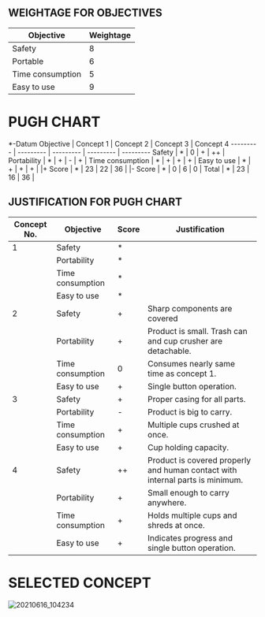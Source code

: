 ## WEIGHTAGE FOR OBJECTIVES
| Objective | Weightage |
| --------- | --------- |
| Safety | 8 |
| Portable | 6 |
| Time consumption | 5 |
| Easy to use | 9 |

# PUGH CHART
*-Datum
Objective | Concept 1 | Concept 2 | Concept 3 | Concept 4 
--------- | --------- | --------- | --------- | ---------
Safety | * | 0 | + | ++ |
Portability | * | + | - | + |
Time consumption | * | + | + | + |
Easy to use | * | + | + | + |
|+ Score | * | 23 | 22 | 36 |
|- Score | * | 0 | 6 | 0 |
Total | * | 23 | 16 | 36 |

## JUSTIFICATION FOR PUGH CHART
Concept No.| Objective | Score | Justification
---------- | --------- | ----- | -------------
| 1 | Safety | * |  |  |
|  | Portability | * |  |
|  | Time consumption | * |  |
|  | Easy to use | * |  |
| 2 | Safety | + | Sharp components are covered |
|  | Portability | + | Product is small. Trash can and cup crusher are detachable. |
|  | Time consumption | 0 | Consumes nearly same time as concept 1. |
|  | Easy to use | + | Single button operation. |
| 3 | Safety | + | Proper casing for all parts. |
|  | Portability | - | Product is big to carry. |
|  | Time consumption | + | Multiple cups crushed at once. |
|  | Easy to use | + | Cup holding capacity. |
| 4 | Safety | ++ | Product is covered properly and human contact with internal parts is minimum. |
|  | Portability | + | Small enough to carry anywhere. |
|  | Time consumption | + | Holds multiple cups and shreds at once. |
|  | Easy to use | + | Indicates progress and single button operation. |

# SELECTED CONCEPT
![20210616_104234](https://user-images.githubusercontent.com/83571153/122161992-6466c000-ce90-11eb-9f84-7a1dcaaef27a.jpg)